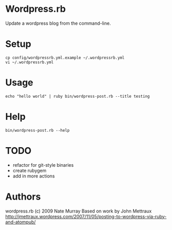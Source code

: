 Wordpress.rb
============
Update a wordpress blog from the command-line.

Setup
=====

    cp config/wordpressrb.yml.example ~/.wordpressrb.yml
    vi ~/.wordpressrb.yml

Usage
=====

    echo "hello world" | ruby bin/wordpress-post.rb --title testing

Help
====

    bin/wordpress-post.rb --help

TODO
====
* refactor for git-style binaries
* create rubygem
* add in more actions

Authors
=======
wordpress.rb (c) 2009 Nate Murray
Based on work by John Mettraux
http://jmettraux.wordpress.com/2007/11/05/posting-to-wordpress-via-ruby-and-atompub/
